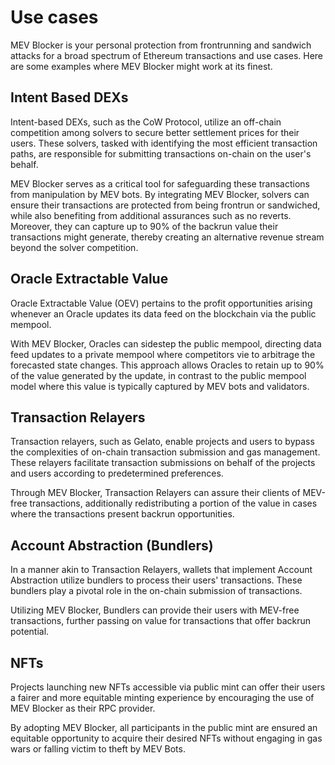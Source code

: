 # Use cases

MEV Blocker is your personal protection from frontrunning and sandwich attacks for a broad spectrum of Ethereum transactions and use cases. Here are some examples where MEV Blocker might work at its finest.

## Intent Based DEXs 

Intent-based DEXs, such as the CoW Protocol, utilize an off-chain competition among solvers to secure better settlement prices for their users. These solvers, tasked with identifying the most efficient transaction paths, are responsible for submitting transactions on-chain on the user's behalf.

MEV Blocker serves as a critical tool for safeguarding these transactions from manipulation by MEV bots. By integrating MEV Blocker, solvers can ensure their transactions are protected from being frontrun or sandwiched, while also benefiting from additional assurances such as no reverts. Moreover, they can capture up to 90% of the backrun value their transactions might generate, thereby creating an alternative revenue stream beyond the solver competition.

## Oracle Extractable Value 

Oracle Extractable Value (OEV) pertains to the profit opportunities arising whenever an Oracle updates its data feed on the blockchain via the public mempool.

With MEV Blocker, Oracles can sidestep the public mempool, directing data feed updates to a private mempool where competitors vie to arbitrage the forecasted state changes. This approach allows Oracles to retain up to 90% of the value generated by the update, in contrast to the public mempool model where this value is typically captured by MEV bots and validators.

## Transaction Relayers

Transaction relayers, such as Gelato, enable projects and users to bypass the complexities of on-chain transaction submission and gas management. These relayers facilitate transaction submissions on behalf of the projects and users according to predetermined preferences.

Through MEV Blocker, Transaction Relayers can assure their clients of MEV-free transactions, additionally redistributing a portion of the value in cases where the transactions present backrun opportunities.

## Account Abstraction (Bundlers)

In a manner akin to Transaction Relayers, wallets that implement Account Abstraction utilize bundlers to process their users' transactions. These bundlers play a pivotal role in the on-chain submission of transactions.

Utilizing MEV Blocker, Bundlers can provide their users with MEV-free transactions, further passing on value for transactions that offer backrun potential.

## NFTs

Projects launching new NFTs accessible via public mint can offer their users a fairer and more equitable minting experience by encouraging the use of MEV Blocker as their RPC provider.

By adopting MEV Blocker, all participants in the public mint are ensured an equitable opportunity to acquire their desired NFTs without engaging in gas wars or falling victim to theft by MEV Bots.
